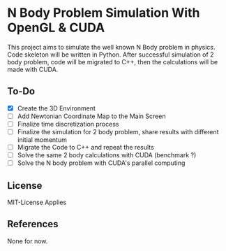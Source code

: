 # N Body Problem Simulation With OpenGL & CUDA

This project aims to simulate the well known N Body problem in physics. Code skeleton will be written in Python. After successful simulation of 2 body problem, code will be migrated to C++, then the calculations will be made with CUDA.


## To-Do

- [x] Create the 3D Environment
- [ ] Add Newtonian Coordinate Map to the Main Screen
- [ ] Finalize time discretization process
- [ ] Finalize the simulation for 2 body problem, share results with different initial momentum
- [ ] Migrate the Code to C++ and repeat the results
- [ ] Solve the same 2 body calculations with CUDA (benchmark ?)
- [ ] Solve the N body problem with CUDA's parallel computing

## License

MIT-License Applies

## References

None for now.